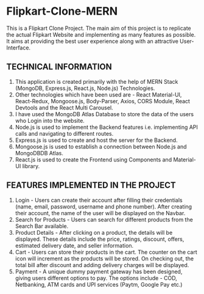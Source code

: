 # Flipkart-Clone-MERN

This is a Flipkart Clone Project. The main aim of this project is to replicate the actual Flipkart Website and implementing as many features as possible. It aims at providing the best user experience along with an attractive User-Interface.

## TECHNICAL INFORMATION 

1) This application is created primarily with the help of MERN Stack (MongoDB, Express.js, React.js, Node.js) Technologies.
2) Other technologies which have been used are - React Material-UI, React-Redux, Mongoose.js, Body-Parser, Axios, CORS Module, React Devtools and the React Multi Carousel.
3) I have used the MongoDB Atlas Database to store the data of the users who Login into the website.
4) Node.js is used to implement the Backend features i.e. implementing API calls and navigating to different routes.
5) Express.js is used to create and host the server for the Backend.
6) Mongoose.js is used to establish a connection between Node.js and MongoDBDB Atlas.
7) React.js is used to create the Frontend using Components and Material-UI library.

## FEATURES IMPLEMENTED IN THE PROJECT

1) Login - Users can create their account after filling their credentials (name, email, password, username and phone number). After creating their account, the name of the user will be displayed on the Navbar.
2) Search for Products - Users can search for different products from the Search Bar available.
3) Product Details - After clicking on a product, the details will be displayed. These details include the price, ratings, discount, offers, estimated delivery date, and seller information.
4) Cart - Users can store their products in the cart. The counter on the cart icon will increment as the products will be stored. On checking out, the total bill after discount and adding delivery charges will be displayed.
5) Payment - A unique dummy payment gateway has been designed, giving users different options to pay. The options include - COD, Netbanking, ATM cards and UPI services (Paytm, Google Pay etc.)

